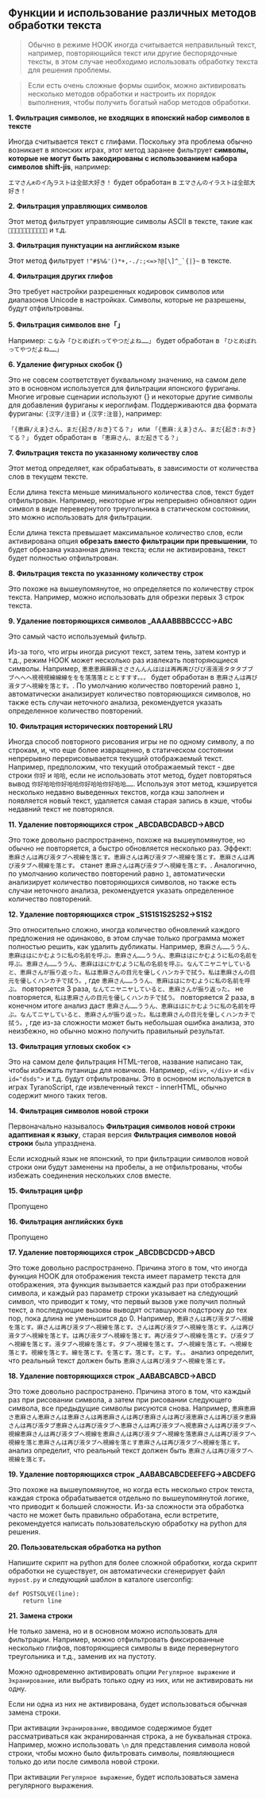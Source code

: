 ## Функции и использование различных методов обработки текста

> Обычно в режиме HOOK иногда считывается неправильный текст, например, повторяющийся текст или другие беспорядочные тексты, в этом случае необходимо использовать обработку текста для решения проблемы.

> Если есть очень сложные формы ошибок, можно активировать несколько методов обработки и настроить их порядок выполнения, чтобы получить богатый набор методов обработки.

**1. Фильтрация символов, не входящих в японский набор символов в тексте**

Иногда считывается текст с глифами. Поскольку эта проблема обычно возникает в японских играх, этот метод заранее фильтрует **символы, которые не могут быть закодированы с использованием набора символов shift-jis**, например:

`エマさんԟのイԠラストは全部大好き！` будет обработан в `エマさんのイラストは全部大好き！`

**2. Фильтрация управляющих символов**

Этот метод фильтрует управляющие символы ASCII в тексте, такие как `` и т.д.

**3. Фильтрация пунктуации на английском языке**

Этот метод фильтрует ```!"#$%&'()*+,-./:;<=>?@[\]^_`{|}~``` в тексте.

**4. Фильтрация других глифов**

Это требует настройки разрешенных кодировок символов или диапазонов Unicode в настройках. Символы, которые не разрешены, будут отфильтрованы.

**5. Фильтрация символов вне「」**

Например: `こなみ「ひとめぼれってやつだよね……」` будет обработан в `「ひとめぼれってやつだよね……」`

**6. Удаление фигурных скобок {}**

Это не совсем соответствует буквальному значению, на самом деле это в основном используется для фильтрации японского фуриганы. Многие игровые сценарии используют {} и некоторые другие символы для добавления фуриганы к иероглифам. Поддерживаются два формата фуриганы: `{汉字/注音}` и `{汉字:注音}`, например:

`「{恵麻/えま}さん、まだ{起き/おき}てる？」` или `「{恵麻:えま}さん、まだ{起き:おき}てる？」` будет обработан в `「恵麻さん、まだ起きてる？」`

**7. Фильтрация текста по указанному количеству слов**

Этот метод определяет, как обрабатывать, в зависимости от количества слов в текущем тексте.

Если длина текста меньше минимального количества слов, текст будет отфильтрован. Например, некоторые игры непрерывно обновляют один символ в виде перевернутого треугольника в статическом состоянии, это можно использовать для фильтрации.

Если длина текста превышает максимальное количество слов, если активирована опция **обрезать вместо фильтрации при превышении**, то будет обрезана указанная длина текста; если не активирована, текст будет полностью отфильтрован.

**8. Фильтрация текста по указанному количеству строк**

Это похоже на вышеупомянутое, но определяется по количеству строк текста. Например, можно использовать для обрезки первых 3 строк текста.

**9. Удаление повторяющихся символов _AAAABBBBCCCC->ABC**

Это самый часто используемый фильтр.

Из-за того, что игры иногда рисуют текст, затем тень, затем контур и т.д., режим HOOK может несколько раз извлекать повторяющиеся символы. Например, `恵恵恵麻麻麻さささんんんははは再再再びびび液液液タタタブブブへへへ視視視線線線ををを落落落とととすすす。。。` будет обработан в `恵麻さんは再び液タブへ視線を落とす。`. По умолчанию количество повторений равно `1`, автоматически анализирует количество повторяющихся символов, но также есть случаи неточного анализа, рекомендуется указать определенное количество повторений.

**10. Фильтрация исторических повторений LRU**

Иногда способ повторного рисования игры не по одному символу, а по строкам, и, что еще более извращенно, в статическом состоянии непрерывно перерисовывается текущий отображаемый текст. Например, предположим, что текущий отображаемый текст - две строки `你好` и `哈哈`, если не использовать этот метод, будет повторяться вывод `你好哈哈你好哈哈你好哈哈你好哈哈……`. Используя этот метод, кэшируется несколько недавно выведенных текстов, когда кэш заполнен и появляется новый текст, удаляется самая старая запись в кэше, чтобы недавний текст не повторялся.

**11. Удаление повторяющихся строк _ABCDABCDABCD->ABCD**

Это тоже довольно распространено, похоже на вышеупомянутое, но обычно не повторяется, а быстро обновляется несколько раз. Эффект: `恵麻さんは再び液タブへ視線を落とす。恵麻さんは再び液タブへ視線を落とす。恵麻さんは再び液タブへ視線を落とす。` станет `恵麻さんは再び液タブへ視線を落とす。`. Аналогично, по умолчанию количество повторений равно `1`, автоматически анализирует количество повторяющихся символов, но также есть случаи неточного анализа, рекомендуется указать определенное количество повторений.

**12. Удаление повторяющихся строк _S1S1S1S2S2S2->S1S2**

Это относительно сложно, иногда количество обновлений каждого предложения не одинаково, в этом случае только программа может полностью решить, как удалить дубликаты. Например, `恵麻さん……ううん、恵麻ははにかむように私の名前を呼ぶ。恵麻さん……ううん、恵麻ははにかむように私の名前を呼ぶ。恵麻さん……ううん、恵麻ははにかむように私の名前を呼ぶ。なんてニヤニヤしていると、恵麻さんが振り返った。私は恵麻さんの目元を優しくハンカチで拭う。私は恵麻さんの目元を優しくハンカチで拭う。`, где `恵麻さん……ううん、恵麻ははにかむように私の名前を呼ぶ。` повторяется 3 раза, `なんてニヤニヤしていると、恵麻さんが振り返った。` не повторяется, `私は恵麻さんの目元を優しくハンカチで拭う。` повторяется 2 раза, в конечном итоге анализ даст `恵麻さん……ううん、恵麻ははにかむように私の名前を呼ぶ。なんてニヤしていると、恵麻さんが振り返った。私は恵麻さんの目元を優しくハンカチで拭う。`, где из-за сложности может быть небольшая ошибка анализа, это неизбежно, но обычно можно получить правильный результат.

**13. Фильтрация угловых скобок <>**

Это на самом деле фильтрация HTML-тегов, название написано так, чтобы избежать путаницы для новичков. Например, `<div>`, `</div>` и `<div id="dsds">` и т.д. будут отфильтрованы. Это в основном используется в играх TyranoScript, где извлеченный текст - innerHTML, обычно содержит много таких тегов.

**14. Фильтрация символов новой строки**

Первоначально называлось **Фильтрация символов новой строки адаптивная к языку**, старая версия **Фильтрация символов новой строки** была упразднена.

Если исходный язык не японский, то при фильтрации символов новой строки они будут заменены на пробелы, а не отфильтрованы, чтобы избежать соединения нескольких слов вместе.

**15. Фильтрация цифр**

Пропущено

**16. Фильтрация английских букв**

Пропущено

**17. Удаление повторяющихся строк _ABCDBCDCDD->ABCD**

Это тоже довольно распространено. Причина этого в том, что иногда функция HOOK для отображения текста имеет параметр текста для отображения, эта функция вызывается каждый раз при отображении символа, и каждый раз параметр строки указывает на следующий символ, что приводит к тому, что первый вызов уже получил полный текст, а последующие вызовы выводят оставшуюся подстроку до тех пор, пока длина не уменьшится до 0. Например, `恵麻さんは再び液タブへ視線を落とす。麻さんは再び液タブへ視線を落とす。さんは再び液タブへ視線を落とす。んは再び液タブへ視線を落とす。は再び液タブへ視線を落とす。再び液タブへ視線を落とす。び液タブへ視線を落とす。液タブへ視線を落とす。タブへ視線を落とす。ブへ視線を落とす。へ視線を落とす。視線を落とす。線を落とす。を落とす。落とす。とす。す。。` анализ определит, что реальный текст должен быть `恵麻さんは再び液タブへ視線を落とす。`

**18. Удаление повторяющихся строк _AABABCABCD->ABCD**

Это тоже довольно распространено. Причина этого в том, что каждый раз при рисовании символа, а затем при рисовании следующего символа, все предыдущие символы рисуются снова. Например, `恵麻恵麻さ恵麻さん恵麻さんは恵麻さんは再恵麻さんは再び恵麻さんは再び液恵麻さんは再び液タ恵麻さんは再び液タブ恵麻さんは再び液タブへ恵麻さんは再び液タブへ視恵麻さんは再び液タブへ視線恵麻さんは再び液タブへ視線を恵麻さんは再び液タブへ視線を落恵麻さんは再び液タブへ視線を落と恵麻さんは再び液タブへ視線を落とす恵麻さんは再び液タブへ視線を落とす。` анализ определит, что реальный текст должен быть `恵麻さんは再び液タブへ視線を落とす。`

**19. Удаление повторяющихся строк _AABABCABCDEEFEFG->ABCDEFG**

Это похоже на вышеупомянутое, но когда есть несколько строк текста, каждая строка обрабатывается отдельно по вышеупомянутой логике, что приводит к большей сложности. Из-за сложности эта обработка часто не может быть правильно обработана, если встретите, рекомендуется написать пользовательскую обработку на python для решения.

**20. Пользовательская обработка на python**

Напишите скрипт на python для более сложной обработки, когда скрипт обработки не существует, он автоматически сгенерирует файл `mypost.py` и следующий шаблон в каталоге userconfig:


```
def POSTSOLVE(line):
    return line
```

**21. Замена строки**

Не только замена, но и в основном можно использовать для фильтрации. Например, можно отфильтровать фиксированные несколько глифов, повторяющиеся символы в виде перевернутого треугольника и т.д., заменив их на пустоту.

Можно одновременно активировать опции `Регулярное выражение` и `Экранирование`, или выбрать только одну из них, или не активировать ни одну.

Если ни одна из них не активирована, будет использоваться обычная замена строки.

При активации `Экранирование`, вводимое содержимое будет рассматриваться как экранированная строка, а не буквальная строка. Например, можно использовать `\n` для представления символа новой строки, чтобы можно было фильтровать символы, появляющиеся только до или после символа новой строки.

При активации `Регулярное выражение`, будет использоваться замена регулярного выражения.